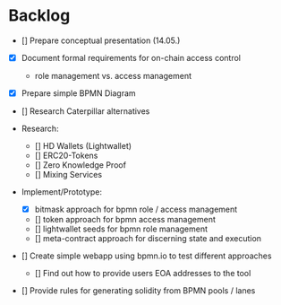 # Backlog
- [] Prepare conceptual presentation (14.05.)

- [x] Document formal requirements for on-chain access control
	- role management vs. access management

- [x] Prepare simple BPMN Diagram

- [] Research Caterpillar alternatives

- Research:
	- [] HD Wallets (Lightwallet)
	- [] ERC20-Tokens
	- [] Zero Knowledge Proof
	- [] Mixing Services

- Implement/Prototype:
	- [x] bitmask approach for bpmn role / access management
	- [] token approach for bpmn access management
	- [] lightwallet seeds for bpmn role management
	- [] meta-contract approach for discerning state and execution

- [] Create simple webapp using bpmn.io to test different approaches
	- [] Find out how to provide users EOA addresses to the tool

- [] Provide rules for generating solidity from BPMN pools / lanes

